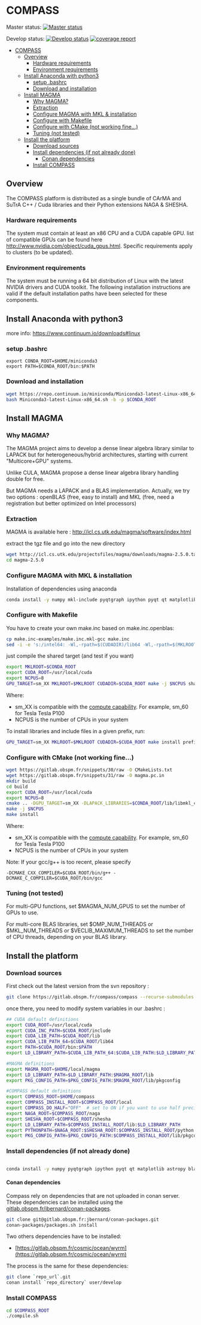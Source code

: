 # COMPASS

Master status:
[![Master status](https://gitlab.obspm.fr/compass/compass/badges/master/pipeline.svg)](https://gitlab.obspm.fr/compass/compass/commits/master)

Develop status:
[![Develop status](https://gitlab.obspm.fr/compass/compass/badges/develop/pipeline.svg)](https://gitlab.obspm.fr/compass/compass/commits/develop)
[![coverage report](https://gitlab.obspm.fr/compass/compass/badges/develop/coverage.svg)](https://compass.pages.obspm.fr/compass/coverage/index.html)

- [COMPASS](#compass)
  - [Overview](#overview)
    - [Hardware requirements](#hardware-requirements)
    - [Environment requirements](#environment-requirements)
  - [Install Anaconda with python3](#install-anaconda-with-python3)
    - [setup .bashrc](#setup-bashrc)
    - [Download and installation](#download-and-installation)
  - [Install MAGMA](#install-magma)
    - [Why MAGMA?](#why-magma)
    - [Extraction](#extraction)
    - [Configure MAGMA with MKL & installation](#configure-magma-with-mkl--installation)
    - [Configure with Makefile](#configure-with-makefile)
    - [Configure with CMake (not working fine...)](#configure-with-cmake-not-working-fine)
    - [Tuning (not tested)](#tuning-not-tested)
  - [Install the platform](#install-the-platform)
    - [Download sources](#download-sources)
    - [Install dependencies (if not already done)](#install-dependencies-if-not-already-done)
      - [Conan dependencies](#conan-dependencies)
    - [Install COMPASS](#install-compass)

## Overview

The COMPASS platform is distributed as a single bundle of CArMA and SuTrA C++ / Cuda libraries and their Python extensions NAGA & SHESHA.

### Hardware requirements

The system must contain at least an x86 CPU and a CUDA capable GPU. list of compatible GPUs can be found here <http://www.nvidia.com/object/cuda_gpus.html>. Specific requirements apply to clusters (to be updated).

### Environment requirements

The system must be running a 64 bit distribution of Linux with the latest NVIDIA drivers and CUDA toolkit. The following installation instructions are valid if the default installation paths have been selected for these components.

## Install Anaconda with python3

more info: <https://www.continuum.io/downloads#linux>

### setup .bashrc

```bashrc
export CONDA_ROOT=$HOME/miniconda3
export PATH=$CONDA_ROOT/bin:$PATH
```

### Download and installation

```bash
wget https://repo.continuum.io/miniconda/Miniconda3-latest-Linux-x86_64.sh
bash Miniconda3-latest-Linux-x86_64.sh -b -p $CONDA_ROOT
```

## Install MAGMA

### Why MAGMA?

The MAGMA project aims to develop a dense linear algebra library similar to LAPACK but for heterogeneous/hybrid architectures, starting with current "Multicore+GPU" systems.

Unlike CULA, MAGMA propose a dense linear algebra library handling double for free.

But MAGMA needs a LAPACK and a BLAS implementation. Actually, we try two options : openBLAS (free, easy to install) and MKL (free, need a registration but better optimized on Intel processors)

### Extraction

MAGMA is available here : <http://icl.cs.utk.edu/magma/software/index.html>

extract the tgz file and go into the new directory

```bash
wget http://icl.cs.utk.edu/projectsfiles/magma/downloads/magma-2.5.0.tar.gz -O - | tar xz
cd magma-2.5.0
```

### Configure MAGMA with MKL & installation

Installation of dependencies using anaconda

```bash
conda install -y numpy mkl-include pyqtgraph ipython pyqt qt matplotlib astropy blaze h5py hdf5 pytest-html pandas scipy docopt tqdm tabulate
```

### Configure with Makefile

You have to create your own make.inc based on make.inc.openblas:

```bash
cp make.inc-examples/make.inc.mkl-gcc make.inc
sed -i -e 's:/intel64: -Wl,-rpath=$(CUDADIR)/lib64 -Wl,-rpath=$(MKLROOT)/lib:' make.inc
```

just compile the shared target (and test if you want)

```bash
export MKLROOT=$CONDA_ROOT
export CUDA_ROOT=/usr/local/cuda
export NCPUS=8
GPU_TARGET=sm_XX MKLROOT=$MKLROOT CUDADIR=$CUDA_ROOT make -j $NCPUS shared sparse-shared
```

Where:

- sm_XX is compatible with the [compute capability](http://www.nvidia.com/object/cuda_gpus.html). For example, sm_60 for Tesla Tesla P100
- NCPUS is the number of CPUs in your system

To install libraries and include files in a given prefix, run:

```bash
GPU_TARGET=sm_XX MKLROOT=$MKLROOT CUDADIR=$CUDA_ROOT make install prefix=$HOME/local/magma
```

### Configure with CMake (not working fine...)

```bash
wget https://gitlab.obspm.fr/snippets/30/raw -O CMakeLists.txt
wget https://gitlab.obspm.fr/snippets/31/raw -O magma.pc.in
mkdir build
cd build
export CUDA_ROOT=/usr/local/cuda
export NCPUS=8
cmake .. -DGPU_TARGET=sm_XX -DLAPACK_LIBRARIES=$CONDA_ROOT/lib/libmkl_core.so -DMKLROOT=$CONDA_ROOT -DCMAKE_INSTALL_PREFIX=$HOME/local/magma
make -j $NCPUS
make install
```

Where:

- sm_XX is compatible with the [compute capability](http://www.nvidia.com/object/cuda_gpus.html). For example, sm_60 for Tesla Tesla P100
- NCPUS is the number of CPUs in your system

Note: If your gcc/g++ is too recent, please specify

```
-DCMAKE_CXX_COMPILER=$CUDA_ROOT/bin/g++ -DCMAKE_C_COMPILER=$CUDA_ROOT/bin/gcc
```

### Tuning (not tested)

For multi-GPU functions, set $MAGMA_NUM_GPUS to set the number of GPUs to use.

For multi-core BLAS libraries, set $OMP_NUM_THREADS or $MKL_NUM_THREADS or $VECLIB_MAXIMUM_THREADS to set the number of CPU threads, depending on your BLAS library.

## Install the platform

### Download sources

First check out the latest version from the svn repository :

```bash
git clone https://gitlab.obspm.fr/compass/compass --recurse-submodules
```

once there, you need to modify system variables in our .bashrc :

```bash
## CUDA default definitions
export CUDA_ROOT=/usr/local/cuda
export CUDA_INC_PATH=$CUDA_ROOT/include
export CUDA_LIB_PATH=$CUDA_ROOT/lib
export CUDA_LIB_PATH_64=$CUDA_ROOT/lib64
export PATH=$CUDA_ROOT/bin:$PATH
export LD_LIBRARY_PATH=$CUDA_LIB_PATH_64:$CUDA_LIB_PATH:$LD_LIBRARY_PATH

#MAGMA definitions
export MAGMA_ROOT=$HOME/local/magma
export LD_LIBRARY_PATH=$LD_LIBRARY_PATH:$MAGMA_ROOT/lib
export PKG_CONFIG_PATH=$PKG_CONFIG_PATH:$MAGMA_ROOT/lib/pkgconfig

#COMPASS default definitions
export COMPASS_ROOT=$HOME/compass
export COMPASS_INSTALL_ROOT=$COMPASS_ROOT/local
export COMPASS_DO_HALF="OFF"  # set to ON if you want to use half precision RTC (needs SM>=60)
export NAGA_ROOT=$COMPASS_ROOT/naga
export SHESHA_ROOT=$COMPASS_ROOT/shesha
export LD_LIBRARY_PATH=$COMPASS_INSTALL_ROOT/lib:$LD_LIBRARY_PATH
export PYTHONPATH=$NAGA_ROOT:$SHESHA_ROOT:$COMPASS_INSTALL_ROOT/python:$PYTHONPATH
export PKG_CONFIG_PATH=$PKG_CONFIG_PATH:$COMPASS_INSTALL_ROOT/lib/pkgconfig
```

### Install dependencies (if not already done)

```bash

conda install -y numpy pyqtgraph ipython pyqt qt matplotlib astropy blaze h5py hdf5 pytest-html pandas scipy docopt tqdm tabulate conan

```
#### Conan dependencies

Compass rely on dependencies that are not uploaded in conan server. These dependencies can be installed using the [gitlab.obspm.fr/jbernard/conan-packages](gitlab.obspm.fr/jbernard/conan-packages).

```bash
git clone git@gitlab.obspm.fr:jbernard/conan-packages.git
conan-packages/packages.sh install
```

Two others dependencies have to be installed:

* [https://gitlab.obspm.fr/cosmic/ocean/wyrm](https://gitlab.obspm.fr/cosmic/ocean/wyrm)

The process is the same for these dependencies:
```bash
git clone `repo_url`.git
conan install `repo_directory` user/develop
```

### Install COMPASS

```bash
cd $COMPASS_ROOT
./compile.sh
```
